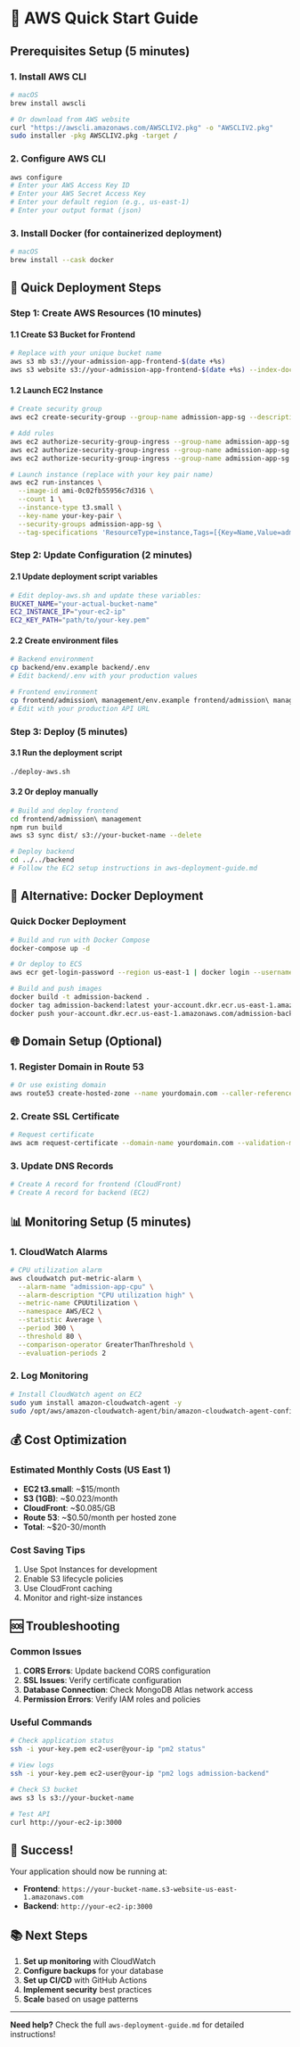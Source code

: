 # 🚀 AWS Quick Start Guide

## Prerequisites Setup (5 minutes)

### 1. Install AWS CLI
```bash
# macOS
brew install awscli

# Or download from AWS website
curl "https://awscli.amazonaws.com/AWSCLIV2.pkg" -o "AWSCLIV2.pkg"
sudo installer -pkg AWSCLIV2.pkg -target /
```

### 2. Configure AWS CLI
```bash
aws configure
# Enter your AWS Access Key ID
# Enter your AWS Secret Access Key
# Enter your default region (e.g., us-east-1)
# Enter your output format (json)
```

### 3. Install Docker (for containerized deployment)
```bash
# macOS
brew install --cask docker
```

## 🎯 Quick Deployment Steps

### Step 1: Create AWS Resources (10 minutes)

#### 1.1 Create S3 Bucket for Frontend
```bash
# Replace with your unique bucket name
aws s3 mb s3://your-admission-app-frontend-$(date +%s)
aws s3 website s3://your-admission-app-frontend-$(date +%s) --index-document index.html --error-document index.html
```

#### 1.2 Launch EC2 Instance
```bash
# Create security group
aws ec2 create-security-group --group-name admission-app-sg --description "Security group for admission app"

# Add rules
aws ec2 authorize-security-group-ingress --group-name admission-app-sg --protocol tcp --port 22 --cidr 0.0.0.0/0
aws ec2 authorize-security-group-ingress --group-name admission-app-sg --protocol tcp --port 80 --cidr 0.0.0.0/0
aws ec2 authorize-security-group-ingress --group-name admission-app-sg --protocol tcp --port 443 --cidr 0.0.0.0/0

# Launch instance (replace with your key pair name)
aws ec2 run-instances \
  --image-id ami-0c02fb55956c7d316 \
  --count 1 \
  --instance-type t3.small \
  --key-name your-key-pair \
  --security-groups admission-app-sg \
  --tag-specifications 'ResourceType=instance,Tags=[{Key=Name,Value=admission-app-backend}]'
```

### Step 2: Update Configuration (2 minutes)

#### 2.1 Update deployment script variables
```bash
# Edit deploy-aws.sh and update these variables:
BUCKET_NAME="your-actual-bucket-name"
EC2_INSTANCE_IP="your-ec2-ip"
EC2_KEY_PATH="path/to/your-key.pem"
```

#### 2.2 Create environment files
```bash
# Backend environment
cp backend/env.example backend/.env
# Edit backend/.env with your production values

# Frontend environment
cp frontend/admission\ management/env.example frontend/admission\ management/.env.production
# Edit with your production API URL
```

### Step 3: Deploy (5 minutes)

#### 3.1 Run the deployment script
```bash
./deploy-aws.sh
```

#### 3.2 Or deploy manually
```bash
# Build and deploy frontend
cd frontend/admission\ management
npm run build
aws s3 sync dist/ s3://your-bucket-name --delete

# Deploy backend
cd ../../backend
# Follow the EC2 setup instructions in aws-deployment-guide.md
```

## 🔧 Alternative: Docker Deployment

### Quick Docker Deployment
```bash
# Build and run with Docker Compose
docker-compose up -d

# Or deploy to ECS
aws ecr get-login-password --region us-east-1 | docker login --username AWS --password-stdin your-account.dkr.ecr.us-east-1.amazonaws.com

# Build and push images
docker build -t admission-backend .
docker tag admission-backend:latest your-account.dkr.ecr.us-east-1.amazonaws.com/admission-backend:latest
docker push your-account.dkr.ecr.us-east-1.amazonaws.com/admission-backend:latest
```

## 🌐 Domain Setup (Optional)

### 1. Register Domain in Route 53
```bash
# Or use existing domain
aws route53 create-hosted-zone --name yourdomain.com --caller-reference $(date +%s)
```

### 2. Create SSL Certificate
```bash
# Request certificate
aws acm request-certificate --domain-name yourdomain.com --validation-method DNS
```

### 3. Update DNS Records
```bash
# Create A record for frontend (CloudFront)
# Create A record for backend (EC2)
```

## 📊 Monitoring Setup (5 minutes)

### 1. CloudWatch Alarms
```bash
# CPU utilization alarm
aws cloudwatch put-metric-alarm \
  --alarm-name "admission-app-cpu" \
  --alarm-description "CPU utilization high" \
  --metric-name CPUUtilization \
  --namespace AWS/EC2 \
  --statistic Average \
  --period 300 \
  --threshold 80 \
  --comparison-operator GreaterThanThreshold \
  --evaluation-periods 2
```

### 2. Log Monitoring
```bash
# Install CloudWatch agent on EC2
sudo yum install amazon-cloudwatch-agent -y
sudo /opt/aws/amazon-cloudwatch-agent/bin/amazon-cloudwatch-agent-config-wizard
```

## 💰 Cost Optimization

### Estimated Monthly Costs (US East 1)
- **EC2 t3.small**: ~$15/month
- **S3 (1GB)**: ~$0.023/month
- **CloudFront**: ~$0.085/GB
- **Route 53**: ~$0.50/month per hosted zone
- **Total**: ~$20-30/month

### Cost Saving Tips
1. Use Spot Instances for development
2. Enable S3 lifecycle policies
3. Use CloudFront caching
4. Monitor and right-size instances

## 🆘 Troubleshooting

### Common Issues
1. **CORS Errors**: Update backend CORS configuration
2. **SSL Issues**: Verify certificate configuration
3. **Database Connection**: Check MongoDB Atlas network access
4. **Permission Errors**: Verify IAM roles and policies

### Useful Commands
```bash
# Check application status
ssh -i your-key.pem ec2-user@your-ip "pm2 status"

# View logs
ssh -i your-key.pem ec2-user@your-ip "pm2 logs admission-backend"

# Check S3 bucket
aws s3 ls s3://your-bucket-name

# Test API
curl http://your-ec2-ip:3000
```

## 🎉 Success!

Your application should now be running at:
- **Frontend**: `https://your-bucket-name.s3-website-us-east-1.amazonaws.com`
- **Backend**: `http://your-ec2-ip:3000`

## 📚 Next Steps

1. **Set up monitoring** with CloudWatch
2. **Configure backups** for your database
3. **Set up CI/CD** with GitHub Actions
4. **Implement security** best practices
5. **Scale** based on usage patterns

---

**Need help?** Check the full `aws-deployment-guide.md` for detailed instructions! 